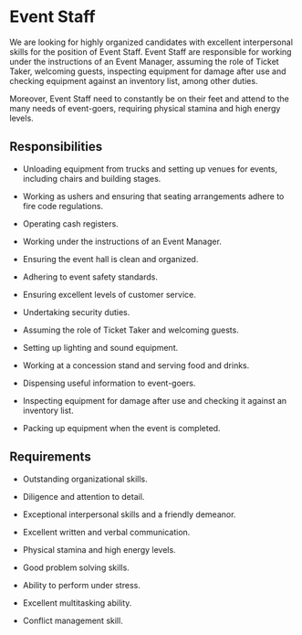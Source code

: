 # Event Staff

We are looking for highly organized candidates with excellent interpersonal skills for the position of Event Staff. Event Staff are responsible for working under the instructions of an Event Manager, assuming the role of Ticket Taker, welcoming guests, inspecting equipment for damage after use and checking equipment against an inventory list, among other duties.

Moreover, Event Staff need to constantly be on their feet and attend to the many needs of event-goers, requiring physical stamina and high energy levels.

## Responsibilities

* Unloading equipment from trucks and setting up venues for events, including chairs and building stages.

* Working as ushers and ensuring that seating arrangements adhere to fire code regulations.

* Operating cash registers.

* Working under the instructions of an Event Manager.

* Ensuring the event hall is clean and organized.

* Adhering to event safety standards.

* Ensuring excellent levels of customer service.

* Undertaking security duties.

* Assuming the role of Ticket Taker and welcoming guests.

* Setting up lighting and sound equipment.

* Working at a concession stand and serving food and drinks.

* Dispensing useful information to event-goers.

* Inspecting equipment for damage after use and checking it against an inventory list.

* Packing up equipment when the event is completed.

## Requirements

* Outstanding organizational skills.

* Diligence and attention to detail.

* Exceptional interpersonal skills and a friendly demeanor.

* Excellent written and verbal communication.

* Physical stamina and high energy levels.

* Good problem solving skills.

* Ability to perform under stress.

* Excellent multitasking ability.

* Conflict management skill.

